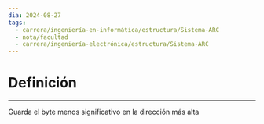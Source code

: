 ```yaml
---
dia: 2024-08-27
tags:
  - carrera/ingeniería-en-informática/estructura/Sistema-ARC
  - nota/facultad
  - carrera/ingeniería-electrónica/estructura/Sistema-ARC
---
```

# Definición
---
Guarda el byte menos significativo en la dirección más alta